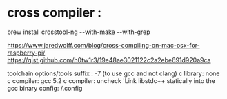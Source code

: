 cross compiler :
================

brew install crosstool-ng --with-make --with-grep

https://www.jaredwolff.com/blog/cross-compiling-on-mac-osx-for-raspberry-pi/
https://gist.github.com/h0tw1r3/19e48ae3021122c2a2ebe691d920a9ca

toolchain options/tools suffix : -7 (to use gcc and not clang)
c library: none
c compiler: gcc 5.2
c compiler: uncheck 'Link libstdc++ statically into the gcc binary
config: <git root dir>/.config
